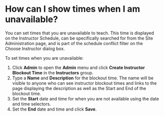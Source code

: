 # How can I show times when I am unavailable?

You can set times that you are unavailable to teach. This time is displayed on the Instructor Schedule, can be specifically searched for from the Site Administration page, and is part of the schedule conflict filter on the Choose Instructor dialog box.

To set times when you are unavailable: 
1. Click **Admin** to open the **Admin** menu and click **Create Instructor Blockout Time** in the **Instructors** group. 
1. Type a **Name** and **Description** for the blockout time. The name will be visible to anyone who can see instructor blockout times and links to the page displaying the description as well as the Start and End of the blockout time. 
1. Set the **Start** date and time for when you are not available using the date and time selectors. 
1. Set the **End** date and time and click **Save**.